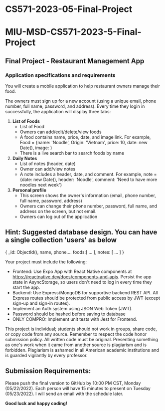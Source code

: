 # CS571-2023-05-Final-Project
# MIU-MSD-CS571-2023-5-Final-Project
## Final Project - Restaurant Management App
### Application specifications and requirements
You will create a mobile application to help restaurant owners manage their food.
  
The owners must sign up for a new account (using a unique email, phone number, full name, password, and address). Every time they login in successfully, the application will display three tabs:
1. **List of Foods**
    * List of Food
    * Owners can add/edit/delete/view foods
    * A food contains name, price, date, and image link. For example, Food = {name: 'Noodle', Origin: 'Vietnam', price: 10, date: new Date(), image: <uri>}
    * There is a live search bar to search foods by name
2. **Daily Notes**
   * List of notes (header, date)
   * Owner can add/view notes
   * A note includes a header, date, and comment. For example, note = {date: new Date(), header: 'Noodle', comment: 'Need to have more noodles next week'}
3. **Personal profile**
    * This screen shows the owner's information (email, phone number, full name, password, address)
    * Owners can change their phone number, password, full name, and address on the screen, but not email.
    * Owners can log out of the application
## Hint: Suggested database design. You can have a single collection 'users' as below
{
    _id: ObjectId(),
    name, phone....
    foods:[
        ...
    ],
    notes: [
        ...
    ]
}

Your project must include the following:
* Frontend: Use Expo App with React Native components at https://reactnative.dev/docs/components-and-apis.  Persist the app state in AsyncStorage, so users don't need to log in every time they start the app. 
* Backend: Use Express/MongoDB for supportive backend REST API. All Express routes should be protected from public access by JWT (except sign-up and sign-in routes).
* Implement an Auth system using JSON Web Token (JWT).
* Password should be hashed before saving to database
* ONLY COMPRO: Implement unit tests with Jest for Frontend.
  
This project is individual; students should not work in groups, share code, or copy code from any source. Remember to respect the code honor submission policy. All written code must be original. Presenting something as one's work when it came from another source is plagiarism and is forbidden. Plagiarism is ashamed in all American academic institutions and is guarded vigilantly by every professor.    

## Submission Requirements:
Please push the final version to GitHub by 10:00 PM CST, Monday (05/22/2022).
Each person will have 15 minutes to present on Tuesday (05/23/2022). I will send an email with the schedule later.

**Good luck and happy coding!**
